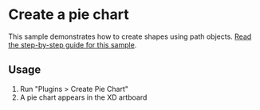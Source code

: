 # Create a pie chart

This sample demonstrates how to create shapes using path objects.
[Read the step-by-step guide for this sample](https://github.com/AdobeXD/plugin-docs/tree/master/guides/how-to-create-paths-guide).

## Usage

1. Run "Plugins > Create Pie Chart"
2. A pie chart appears in the XD artboard
